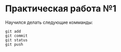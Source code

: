 # Практическая работа №1  
Научился делать следующие комманды:
```
git add
git commit
git status
git push
```